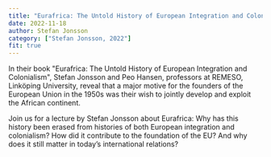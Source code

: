 ```yaml
---
title: "Eurafrica: The Untold History of European Integration and Colonialism"
date: 2022-11-18
author: Stefan Jonsson
category: ["Stefan Jonsson, 2022"]
fit: true
---
```

In their book "Eurafrica: The Untold History of European Integration and Colonialism", Stefan Jonsson and Peo Hansen, professors at REMESO, Linköping University, reveal that a major motive for the founders of the European Union in the 1950s was their wish to jointly develop and exploit the African continent.

Join us for a lecture by Stefan Jonsson about Eurafrica: Why has this history been erased from histories of both European integration and colonialism? How did it contribute to the foundation of the EU? And why does it still matter in today’s international relations?